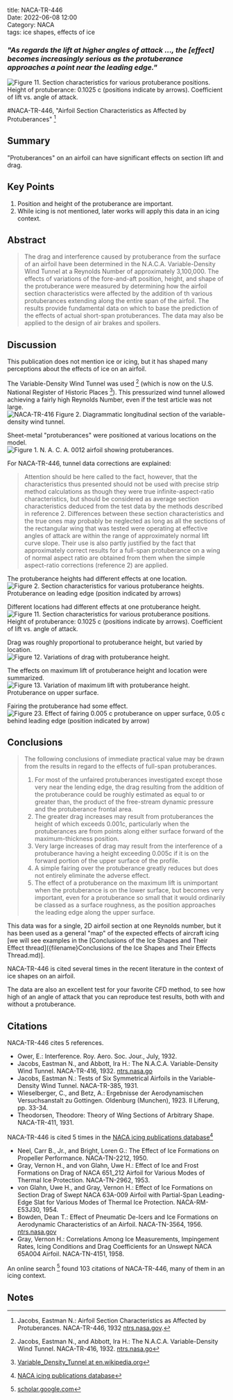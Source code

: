 title: NACA-TR-446  
Date: 2022-06-08 12:00  
Category: NACA  
tags: ice shapes, effects of ice  


### _"As regards the lift at higher angles of attack ..., the [effect] becomes increasingly serious as the protuberance approaches a point near the leading edge."_  

![Figure 11. Section characteristics for various protuberance positions. 
Height of protuberance: 0.1025 c (positions indicate by arrows). 
Coefficient of lift vs. angle of attack.](images/naca-tr-446/Figure11.png)  

#NACA-TR-446, "Airfoil Section Characteristics as Affected by Protuberances" [^1]

## Summary
"Protuberances" on an airfoil can have significant effects on section lift and drag. 

## Key Points
1. Position and height of the protuberance are important.  
2. While icing is not mentioned, later works will apply this data in an icing context. 

## Abstract

>The drag and interference caused by protuberance
from the surface of an airfoil have been determined in the
N.A.C.A. Variable-Density Wind Tunnel at a Reynolds
Number of approximately 3,100,000. The effects of variations
of the fore-and-aft position, height, and shape of
the protuberance were measured by determining how the
airfoil section characteristics were affected by the addition
of th various protuberances extending along the entire 
span of the airfoil. The results provide fundamental
data on which to base the prediction of the effects of actual
short-span protuberances. The data may also be applied
to the design of air brakes and spoilers.

## Discussion  

This publication does not mention ice or icing, 
but it has shaped many perceptions about the effects of ice on an airfoil. 

The Variable-Density Wind Tunnel was used [^2] 
(which is now on the U.S. National Register of Historic Places [^3]). 
This pressurized wind tunnel allowed achieving a fairly high Reynolds Number, 
even if the test article was not large. 
![NACA-TR-416 Figure 2. Diagrammatic longitudinal section of the 
variable-density wind tunnel.](images%2FNACA-TR-416%2FFigure%202.png)  

Sheet-metal "protuberances" were positioned at various locations on the model.  
![Figure 1. N. A. C. A. 0012 airfoil showing protuberances.](images/naca-tr-446/Figure1.png)  

For NACA-TR-446, tunnel data corrections are explained:
>Attention should be here called to the fact,
however, that the characteristics thus presented should
not be used with precise strip method calculations as
though they were true infinite-aspect-ratio characteristics, 
but should be considered as average section
characteristics deduced from the test data by the
methods described in reference 2. Differences between 
these section characteristics and the true ones
may probably be neglected as long as all the sections of
the rectangular wing that was tested were operating
at effective angles of attack are within the range of approximately 
normal lift curve slope.
Their use is also partly justified by the fact that approximately correct
results for a full-span protuberance
on a wing of normal aspect ratio are obtained from them when the
simple aspect-ratio corrections
(reference 2) are applied.

The protuberance heights had different effects at one location.  
![Figure 2. Section characteristics for various protuberance heights. 
Protuberance on leading edge (position indicated by arrows)](images/naca-tr-446/Figure2.png)  

Different locations had different effects at one protuberance height.  
![Figure 11. Section characteristics for various protuberance positions. 
Height of protuberance: 0.1025 c (positions indicate by arrows). 
Coefficient of lift vs. angle of attack.](images/naca-tr-446/Figure11.png)  

Drag was roughly proportional to protuberance height, but varied by location.  
![Figure 12. Variations of drag with protuberance height.](images/naca-tr-446/Figure12.png)  

The effects on maximum lift of protuberance height and location were summarized.  
![Figure 13. Variation of maximum lift with protuberance height. 
Protuberance on upper surface.](images/naca-tr-446/Figure13.png)  

Fairing the protuberance had some effect.  
![Figure 23. Effect of fairing 0.005 c protuberance on upper surface, 
0.05 c behind leading edge (position indicated by arrow)](images/naca-tr-446/Figure23.png)  

## Conclusions  

>The following conclusions of immediate practical
value may be drawn from the results in regard to the
effects of full-span protuberances.  
>1. For most of the unfaired protuberances investigated 
except those very near the lending edge, the
drag resulting from the addition of the protuberance
could be roughly estimated as equal to or greater than,
the product of the free-stream dynamic pressure and
the protuberance frontal area.  
>2. The greater drag increases may result from protuberances 
the height of which exceeds 0.001c, particularly when 
the protuberances are from points
along either surface forward of the maximum-thickness
position.  
>3. Very large increases of drag may result from the
interference of a protuberance having a height exceeding 
0.005c if it is on the forward portion of the
upper surface of the profile.  
>4. A simple fairing over the protuberance greatly
reduces but does not entirely eliminate the adverse
effect.  
>5. The effect of a protuberance on the maximum
lift is unimportant when the protuberance is on the
lower surface, but becomes very important, even for a
protuberance so small that it would ordinarily be
classed as a surface roughness, as the position approaches 
the leading edge along the upper surface.  

This data was for a single, 2D airfoil section at one Reynolds number, 
but it has been used as a general "map" of the expected effects of aircraft icing 
[we will see examples in the [Conclusions of the Ice Shapes and Their Effect thread]({filename}Conclusions of the Ice Shapes and Their Effects Thread.md)].

NACA-TR-446 is cited several times in the recent literature in the context of ice shapes on an airfoil. 

The data are also an excellent test for your favorite CFD method, 
to see how high of an angle of attack that you can reproduce test results,
both with and without a protuberance. 

## Citations

NACA-TR-446 cites 5 references.  
- Ower, E.: Interference. Roy. Aero. Soc. Jour., July, 1932.  
- Jacobs, Eastman N., and Abbott, Ira H.: The N.A.C.A. Variable-Density Wind Tunnel. NACA-TR-416, 1932. [ntrs.nasa.go](https://ntrs.nasa.gov/citations/19930091490)  
- Jacobs, Eastman N.: Tests of Six Symmetrical Airfoils in the Variable-Density Wind Tunnel. NACA-TR-385, 1931.  
- Wieselberger, C., and Betz, A.: Ergebnisse der Aerodynamischen Versuchsanstalt zu Gottingen. Oldenburg (Munchen), 1923. II Liferung, pp. 33-34.  
- Theodorsen, Theodore: Theory of Wing Sections of Arbitrary Shape. NACA-TR-411, 1931.  

NACA-TR-446 is cited 5 times in the [NACA icing publications database]({filename}naca%20icing%20publications%20database.md)[^4]  
- Neel, Carr B., Jr., and Bright, Loren G.: The Effect of Ice Formations on Propeller Performance. NACA-TN-2212, 1950.  
- Gray, Vernon H., and von Glahn, Uwe H.: Effect of Ice and Frost Formations on Drag of NACA 651_212 Airfoil for Various Modes of Thermal Ice Protection. NACA-TN-2962, 1953.  
- von Glahn, Uwe H., and Gray, Vernon H.: Effect of Ice Formations on Section Drag of Swept NACA 63A-009 Airfoil with Partial-Span Leading-Edge Slat for Various Modes of Thermal Ice Protection. NACA-RM-E53J30, 1954.  
- Bowden, Dean T.: Effect of Pneumatic De-Icers and Ice Formations on Aerodynamic Characteristics of an Airfoil. NACA-TN-3564, 1956. [ntrs.nasa.gov](https://ntrs.nasa.gov/citations/19930084294)  
- Gray, Vernon H.: Correlations Among Ice Measurements, Impingement Rates, Icing Conditions and Drag Coefficients for an Unswept NACA 65A004 Airfoil. NACA-TN-4151, 1958.  

An online search [^5] found 103 citations of NACA-TR-446, many of them in an icing context. 

## Notes  

[^1]: Jacobs, Eastman N.: Airfoil Section Characteristics as Affected by Protuberances. NACA-TR-446, 1932 [ntrs.nasa.gov](https://ntrs.nasa.gov/citations/19930091520).  
[^2]: Jacobs, Eastman N., and Abbott, Ira H.: The N.A.C.A. Variable-Density Wind Tunnel. NACA-TR-416, 1932. [ntrs.nasa.go](https://ntrs.nasa.gov/citations/19930091490)  
[^3]: [Variable_Density_Tunnel at en.wikipedia.org](https://en.wikipedia.org/wiki/Variable_Density_Tunnel)  
[^4]: [NACA icing publications database]({filename}naca%20icing%20publications%20database.md)  
[^5]: [scholar.google.com](https://scholar.google.com/scholar?hl=en&as_sdt=0%2C48&q=Airfoil+Section+Characteristics+as+Affected+by+Protuberances&btnG=)  
